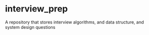 # interview_prep
A repository that stores interview algorithms, and data structure, and system design questions 
